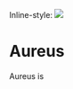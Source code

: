 Inline-style: 
![](https://github.com/vivienphang/wal-ETZ-FE/blob/main/public/images/AELogo.png)

# Aureus

Aureus is 

